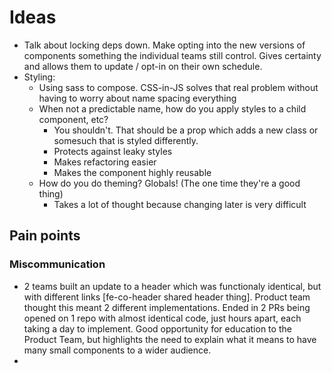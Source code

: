 # Ideas

- Talk about locking deps down. Make opting into the new versions of components
  something the individual teams still control. Gives certainty and allows them
  to update / opt-in on their own schedule.
- Styling:
  - Using sass to compose. CSS-in-JS solves that real problem without having to
    worry about name spacing everything
  - When not a predictable name, how do you apply styles to a child component,
    etc?
    - You shouldn't. That should be a prop which adds a new class or somesuch
      that is styled differently.
    - Protects against leaky styles
    - Makes refactoring easier
    - Makes the component highly reusable
  - How do you do theming? Globals! (The one time they're a good thing)
    - Takes a lot of thought because changing later is very difficult

## Pain points

### Miscommunication

- 2 teams built an update to a header which was functionaly identical, but with different links [fe-co-header shared header thing]. Product team thought this meant 2 different implementations. Ended in 2 PRs being opened on 1 repo with almost identical code, just hours apart, each taking a day to implement. Good opportunity for education to the Product Team, but highlights the need to explain what it means to have many small components to a wider audience.
-
